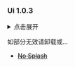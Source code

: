 ### Ui 1.0.3

<details>
<summary>点击展开</summary>

- 移除红包  
- 移除分享、收藏按钮  
- 移除音乐转盘  
- 隐藏底栏皮肤  
- 弹幕随机颜色  
- 移除同城悬浮广告  
- 移除我页面的“上周数据更新”  
- 移除商城、热门按钮  
- ~~移除启动广告~~  
- ~~移除同城顶部广告~~  
- 不管了  

</details>

如部分无效请卸载或...

- ~~[No Splash](https://github.com/H7ang0/KuaishouNoAds)~~


